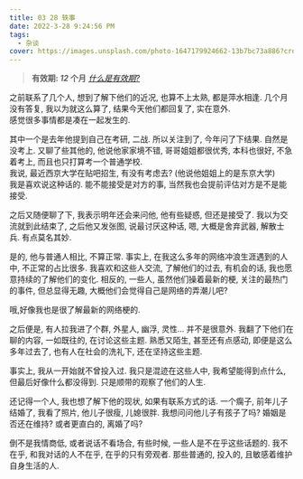 ```yaml
---
title: 03 28 轶事
date: 2022-3-28 9:24:56 PM
tags:
  - 杂谈
cover: https://images.unsplash.com/photo-1647179924662-13b7bc73a886?crop=entropy&cs=tinysrgb&fit=max&fm=jpg&ixid=Mnw0NTI1NXwwfDF8cmFuZG9tfHx8fHx8fHx8MTY0ODQ3Mzg5NQ&ixlib=rb-1.2.1&q=80&w=1080
---
```


> **有效期: *12* 个月**  *[什么是有效期?](https://blog.timvel.com/2020/12/28/12-28-2020-a-description-of-the-validity-period/)*

之前联系了几个人, 想到了解下他们的近况, 也算不上太熟, 都是萍水相逢.
几个月没有答复, 我以为就这么算了, 结果今天他们都回复了, 实在意外.  
感觉很多事情都是凑在一起发生的.

其中一个是去年他提到自己在考研, 二战. 所以关注到了, 今年问了下结果.
自然是没考上. 又聊了些其他的, 他说他家家境不错, 哥哥姐姐都很优秀, 本科也很好, 不急着考上, 而且也只打算考一个普通学校.  
我说, 最近西京大学在贴吧招生, 有没有考虑去? (他说他姐姐上的是东京大学)  
我是喜欢说这种话的. 能不能接受是对方的事, 当然我也会提前评估对方是不是能接受.  

之后又随便聊了下, 我表示明年还会来问他, 他有些疑惑, 但还是接受了.
我以为交流就到此结束了, 之后他又发张图, 说最讨厌这种话, 嗯, 大概是舍弃武器, 解散士兵. 有点莫名其妙.
  
是的, 他与普通人相比, 不算正常. 事实上, 在我这么多年的网络冲浪生涯遇到的人中, 不正常的占比很多. 我喜欢和这些人交流, 了解他们的过去, 有机会的话, 我也愿意持续的了解他们的变化. 相反的, 一些人, 虽然他们操着最新的梗, 关注的最热门的事件, 但总显得无趣, 大概他们会觉得自己是网络的弄潮儿吧?

哦,好像我也是很了解最新的网络梗的.

之后便是, 有人拉我进了个群, 外星人, 幽浮, 灵性... 并不是很意外. 我翻了下他们在聊的内容, 一如既往的, 在讨论这些主题. 熟悉又陌生, 甚至还有点感动, 即便是这么多年过去了, 也有人在社会的洗礼下, 还在坚持这些主题.

事实上, 我从一开始就不曾投入过. 我只是混迹在这些人中, 我希望能得到点什么, 但最后好像什么都没得到. 只是顺带的观察了他们的人生.  

还记得一个人, 我也想了解下他的现状, 如果有联系方式的话. 一个瘸子, 前年儿子结婚了, 我看了照片, 他儿子很瘦, 儿媳很胖. 我想问问他儿子有孩子了吗? 婚姻是否还在维持? 或者更直白的, 离婚了吗?   

倒不是我情商低, 或者说话不看场合, 有些时候, 一些人是不在乎这些话题的. 我不在乎, 和我对话的人不在乎, 在乎的只有旁观者. 那些普通的, 投入的, 且敏感着维护自身生活的人. 